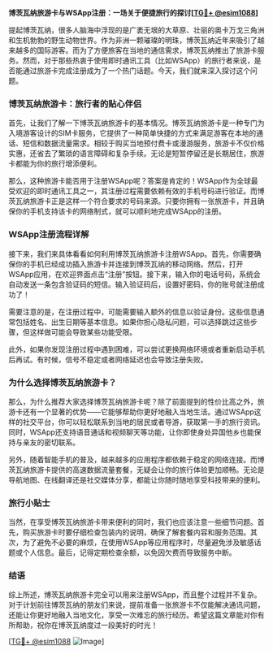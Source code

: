 **博茨瓦纳旅游卡与WSApp注册：一场关于便捷旅行的探讨[[TG💪+ @esim1088](https://t.me/s/esim1088)]**

提起博茨瓦纳，很多人脑海中浮现的是广袤无垠的大草原、壮丽的奥卡万戈三角洲和生机勃勃的野生动物世界。作为非洲一颗璀璨的明珠，博茨瓦纳近年来吸引了越来越多的国际游客。而为了方便旅客在当地的通信需求，博茨瓦纳推出了旅游卡服务。然而，对于那些热衷于使用即时通讯工具（比如WSApp）的旅行者来说，是否能通过旅游卡完成注册成为了一个热门话题。今天，我们就来深入探讨这个问题。

### 博茨瓦纳旅游卡：旅行者的贴心伴侣

首先，让我们了解一下博茨瓦纳旅游卡的基本情况。博茨瓦纳旅游卡是一种专门为入境游客设计的SIM卡服务，它提供了一种简单快捷的方式来满足游客在本地的通话、短信和数据流量需求。相较于购买当地预付费卡或漫游服务，旅游卡不仅价格实惠，还省去了繁琐的语言障碍和复杂手续。无论是短暂停留还是长期居住，旅游卡都能为你的旅行增添便利。

那么，这种旅游卡能否用于注册WSApp呢？答案是肯定的！WSApp作为全球最受欢迎的即时通讯工具之一，其注册过程需要依赖有效的手机号码进行验证。而博茨瓦纳旅游卡正是这样一个符合要求的号码来源。只要你拥有一张旅游卡，并且确保你的手机支持该卡的网络制式，就可以顺利地完成WSApp的注册。

### WSApp注册流程详解

接下来，我们来具体看看如何利用博茨瓦纳旅游卡注册WSApp。首先，你需要确保你的手机已经成功插入旅游卡并连接到博茨瓦纳的移动网络。然后，打开WSApp应用，在欢迎界面点击“注册”按钮。接下来，输入你的电话号码，系统会自动发送一条包含验证码的短信。输入验证码后，设置好密码，你的账号就注册成功了！

需要注意的是，在注册过程中，可能需要输入额外的信息以验证身份。这些信息通常包括姓名、出生日期等基本信息。如果你担心隐私问题，可以选择跳过这些步骤，但这样做可能会导致某些功能受限。

此外，如果你发现注册过程中遇到困难，可以尝试更换网络环境或者重新启动手机后再试。有时候，信号不稳定或者网络延迟也会导致注册失败。

### 为什么选择博茨瓦纳旅游卡？

那么，为什么推荐大家选择博茨瓦纳旅游卡呢？除了前面提到的性价比高之外，旅游卡还有一个显著的优势——它能够帮助你更好地融入当地生活。通过WSApp这样的社交平台，你可以轻松联系到当地的居民或者导游，获取第一手的旅行资讯。同时，WSApp还支持语音通话和视频聊天等功能，让你即使身处异国他乡也能保持与亲友的密切联系。

另外，随着智能手机的普及，越来越多的应用程序都依赖于稳定的网络连接。而博茨瓦纳旅游卡提供的高速数据流量套餐，无疑会让你的旅行体验更加顺畅。无论是导航地图、在线翻译还是社交媒体分享，都能让你随时随地享受科技带来的便利。

### 旅行小贴士

当然，在享受博茨瓦纳旅游卡带来便利的同时，我们也应该注意一些细节问题。首先，购买旅游卡时要仔细检查包装内的说明，确保了解套餐内容和服务范围。其次，为了避免不必要的麻烦，在使用WSApp等应用程序时，尽量避免涉及敏感话题或个人信息。最后，记得定期检查余额，以免因欠费而导致服务中断。

### 结语

综上所述，博茨瓦纳旅游卡完全可以用来注册WSApp，而且整个过程并不复杂。对于计划前往博茨瓦纳的朋友们来说，提前准备一张旅游卡不仅能解决通讯问题，还能让你更好地融入当地文化，享受一次难忘的旅行经历。希望这篇文章能对你有所帮助，祝你在博茨瓦纳度过一段美好的时光！

[[TG💪+ @esim1088](https://t.me/s/esim1088) ![Image](https://i.postimg.cc/4NQfJmqS/Snipaste-2025-05-13-00-14-12.png)]